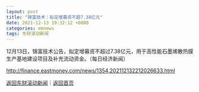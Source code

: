 ```yaml
---
layout: post
title: "锦富技术：拟定增募资不超7.38亿元"
date: 2021-12-13 19:32:12 +0800
categories: emnews
tags: 东财滚动新闻
---
```


12月13日，锦富技术公告，拟定增募资不超过7.38亿元，用于高性能石墨烯散热膜生产基地建设项目及补充流动资金。（每日经济新闻）

<http://finance.eastmoney.com/news/1354,202112132212026633.html>

[返回东财滚动新闻](//finews.withounder.com/emnews/)｜[返回首页](//finews.withounder.com/)